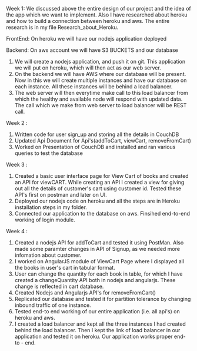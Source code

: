Week 1:
We discussed above the entire design of our project and the idea of the app which we want to implement. Also I have researched about heroku and how to build a connection between heroku and aws. The entire research is in my file Research_about_Heroku.

FrontEnd:
On heroku we will have our nodejs application deployed

Backend:
On aws account we will have S3 BUCKETS and our database

1. We will create a nodejs application, and push it on git. This application we will put on heroku, which will then act as our web server.
2. On the backend we will have AWS where our database will be present. Now in this we will create multiple instances and have our database on each instance. All these instances will be behind a load balancer. 
3. The web server will then everytime make call to this load balancer from which the healthy and available node will respond with updated data. The call which we make from web server to load balancer will be REST call.


Week 2 :
1. Written code for user sign_up and storing all the details in CouchDB
2. Updated Api Document for Api's(addToCart, viewCart, removeFromCart)
3. Worked on Presentation of CouchDB and installed and ran various queries to test the database

Week 3 :
1. Created a basic user interface page for View Cart of books and created an API for viewCART. While creating an API I created a view for giving out all the details of customer's cart using customer id. Tested these API's first on postman and later on UI. 
2. Deployed our nodejs code on heroku and all the steps are in Heroku installation steps in my folder.
3. Connected our application to the database on aws. Finsihed end-to-end working of login module.

Week 4 :
1. Created a nodejs API for addToCart and tested it using PostMan. Also made some paramter changes in API of Signup, as we needed more infomation about customer.
2. I worked on AngularJS module of ViewCart Page where I displayed all the books in user's cart in tabular format.
3. User can change the quantity for each book in table, for which I have created a changeQuantity API both in nodejs and angularjs. These change is reflected in cart database.
4. Created Nodejs and Angularjs API's for removeFromCart() 
5. Replicated our database and tested it for partition tolerance by changing inbound traffic of one instance. 
6. Tested end-to end working of our entire application (i.e. all api's) on heroku and aws.
7. I created a load balancer and kept all the three instances I had created behind the load balancer. Then I kept the link of load balancer in our application and tested it on heroku. Our application works proper end- to - end. 

 


